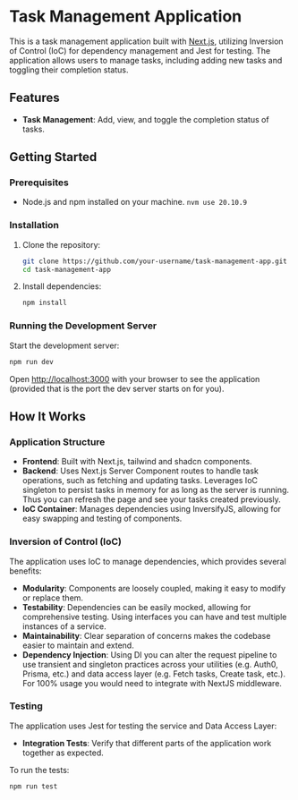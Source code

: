 # Task Management Application

This is a task management application built with [Next.js](https://nextjs.org), utilizing Inversion of Control (IoC) for dependency management and Jest for testing. The application allows users to manage tasks, including adding new tasks and toggling their completion status.

## Features

- **Task Management**: Add, view, and toggle the completion status of tasks.

## Getting Started

### Prerequisites

- Node.js and npm installed on your machine. `nvm use 20.10.9`

### Installation

1. Clone the repository:

   ```bash
   git clone https://github.com/your-username/task-management-app.git
   cd task-management-app
   ```

2. Install dependencies:

   ```bash
   npm install
   ```

### Running the Development Server

Start the development server:

```bash
npm run dev
```

Open [http://localhost:3000](http://localhost:3000) with your browser to see the application (provided that is the port the dev server starts on for you).

## How It Works

### Application Structure

- **Frontend**: Built with Next.js, tailwind and shadcn components.
- **Backend**: Uses Next.js Server Component routes to handle task operations, such as fetching and updating tasks. Leverages IoC singleton to persist tasks in memory for as long as the server is running. Thus you can refresh the page and see your tasks created previously.
- **IoC Container**: Manages dependencies using InversifyJS, allowing for easy swapping and testing of components.

### Inversion of Control (IoC)

The application uses IoC to manage dependencies, which provides several benefits:

- **Modularity**: Components are loosely coupled, making it easy to modify or replace them.
- **Testability**: Dependencies can be easily mocked, allowing for comprehensive testing. Using interfaces you can have and test multiple instances of a service.
- **Maintainability**: Clear separation of concerns makes the codebase easier to maintain and extend.
- **Dependency Injection**: Using DI you can alter the request pipeline to use transient and singleton practices across your utilities (e.g. Auth0, Prisma, etc.) and data access layer (e.g. Fetch tasks, Create task, etc.). For 100% usage you would need to integrate with NextJS middleware.

### Testing

The application uses Jest for testing the service and Data Access Layer:

- **Integration Tests**: Verify that different parts of the application work together as expected.

To run the tests:

```bash
npm run test
```
